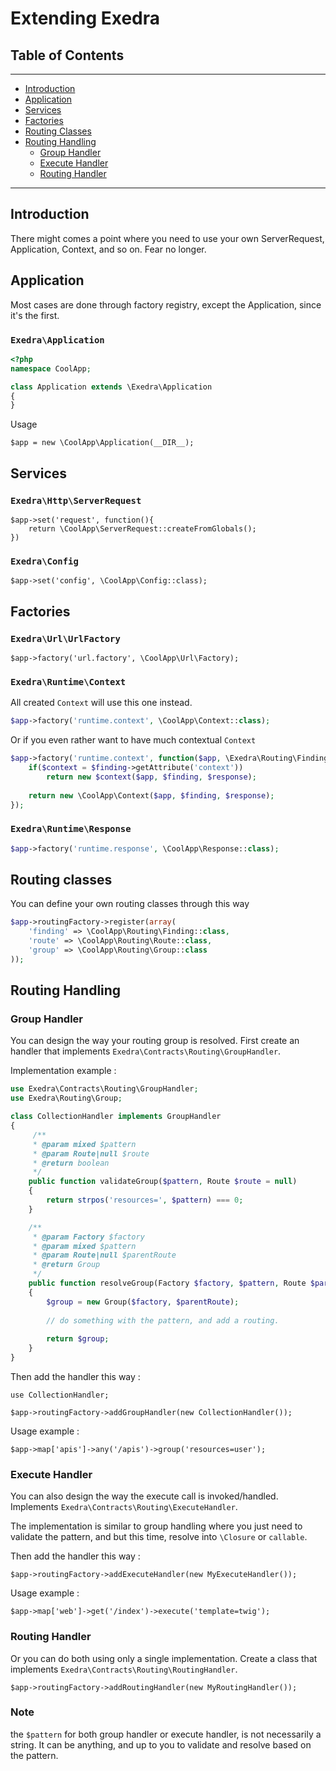 # Extending Exedra

## Table of Contents
---
- [Introduction](#introduction)
- [Application](#application)
- [Services](#services)
- [Factories](#factories)
- [Routing Classes](#routing-classes)
- [Routing Handling](#routing-handling)
  - [Group Handler](#group-handler)
  - [Execute Handler](#execute-handler)
  - [Routing Handler](#routing-handler)

---

## Introduction
There might comes a point where you need to use your own ServerRequest, Application, Context, and so on. Fear no longer.

## Application
Most cases are done through factory registry, except the Application, since it's the first.

### `Exedra\Application`
```php
<?php
namespace CoolApp;

class Application extends \Exedra\Application
{
}
```
Usage
```
$app = new \CoolApp\Application(__DIR__);
```
## Services
### `Exedra\Http\ServerRequest`
```
$app->set('request', function(){
    return \CoolApp\ServerRequest::createFromGlobals();
})
```

### `Exedra\Config`
```
$app->set('config', \CoolApp\Config::class);
```

## Factories
### `Exedra\Url\UrlFactory`
```
$app->factory('url.factory', \CoolApp\Url\Factory);
```

### `Exedra\Runtime\Context`
All created `Context` will use this one instead.
```php
$app->factory('runtime.context', \CoolApp\Context::class);
```
Or if you even rather want to have much contextual `Context`
```php
$app->factory('runtime.context', function($app, \Exedra\Routing\Finding $finding, $response) {
    if($context = $finding->getAttribute('context'))
        return new $context($app, $finding, $response);
        
    return new \CoolApp\Context($app, $finding, $response);
});
```


### `Exedra\Runtime\Response`
```php
$app->factory('runtime.response', \CoolApp\Response::class);
```

## Routing classes
You can define your own routing classes through this way
```php
$app->routingFactory->register(array(
    'finding' => \CoolApp\Routing\Finding::class,
    'route' => \CoolApp\Routing\Route::class,
    'group' => \CoolApp\Routing\Group::class
));
```

## Routing Handling

### Group Handler
You can design the way your routing group is resolved.
First create an handler that implements `Exedra\Contracts\Routing\GroupHandler`.

Implementation example :

```php
use Exedra\Contracts\Routing\GroupHandler;
use Exedra\Routing\Group;

class CollectionHandler implements GroupHandler
{
     /**
     * @param mixed $pattern
     * @param Route|null $route
     * @return boolean
     */
    public function validateGroup($pattern, Route $route = null)
    {
        return strpos('resources=', $pattern) === 0;
    }

    /**
     * @param Factory $factory
     * @param mixed $pattern
     * @param Route|null $parentRoute
     * @return Group
     */
    public function resolveGroup(Factory $factory, $pattern, Route $parentRoute = null)
    {
        $group = new Group($factory, $parentRoute);
        
        // do something with the pattern, and add a routing.
        
        return $group;
    }
}
```
Then add the handler this way :
```
use CollectionHandler;

$app->routingFactory->addGroupHandler(new CollectionHandler());
```

Usage example :
```
$app->map['apis']->any('/apis')->group('resources=user');
```
### Execute Handler
You can also design the way the execute call is invoked/handled. Implements `Exedra\Contracts\Routing\ExecuteHandler`.

The implementation is similar to group handling where you just need to validate the pattern, and but this time, resolve into `\Closure` or `callable`.

Then add the handler this way :
```
$app->routingFactory->addExecuteHandler(new MyExecuteHandler());
```

Usage example :
```
$app->map['web']->get('/index')->execute('template=twig');
```

### Routing Handler
Or you can do both using only a single implementation. Create a class that implements `Exedra\Contracts\Routing\RoutingHandler`.
```
$app->routingFactory->addRoutingHandler(new MyRoutingHandler());
```

### Note
the `$pattern` for both group handler or execute handler, is not necessarily a string. It can be anything, and up to 
you to validate and resolve based on the pattern.